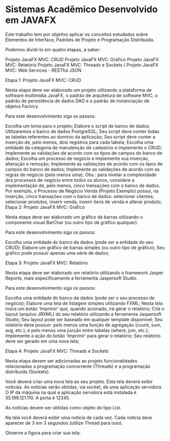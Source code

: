 # Sistemas Acadêmico Desenvolvido em JAVAFX

Este trabalho tem por objetivo aplicar os conceitos estudados sobre Elementos de Interface, Padrões de Projeto e Programação Distribuída.

Podemos dividi-lo em quatro etapas, a saber:

Projeto JavaFX MVC: CRUD 
Projeto JavaFX MVC: Gráfico
Projeto JavaFX MVC: Relatório
Projeto JavaFX MVC: Threads e Sockets (
Projeto JavaFX MVC: Web Services - RESTful JSON 
 

Etapa 1: Projeto JavaFX MVC: CRUD

Nesta etapa deve ser elaborado um projeto utilizando a plataforma de software multimídia JavaFX, o padrão de arquitetura de software MVC, o padrão de persistência de dados DAO e o padrão de instanciação de objetos Factory.

Para este desenvolvimento siga os passos:

Escolha um tema para o projeto;
Elabore o script de banco de dados;
Utilizaremos o banco de dados PostgreSQL;
Seu script deve conter todas as tabelas referentes ao domínio da aplicação;
Seu script deve conter a inserção de, pelo menos, dois registros para cada tabela;
Escolha uma entidade da categoria de manutenção de cadastros e implemente o CRUD;
Implemente as validações de acordo com os tipos de campos do banco de dados;
Escolha um processo de negócio e implemente sua inserção, alteração e remoção;
Implemente as validações de acordo com os tipos de campos do banco de dados;
Implemente as validações de acordo com as regras de negócio (pelo menos uma);
Obs.: para nivelar a complexidade dos processos de negócio entre todos os alunos, considere a implementação de, pelo menos, cinco transações com o banco de dados. Por exemplo, o Processo de Negócio Venda (Projeto Exemplo) possui, na inserção, cinco transações com o banco de dados: selecionar clientes; selecionar produtos, inserir venda, inserir itens de venda e alterar produto;
Etapa 2: Projeto JavaFX MVC: Gráfico

Nesta etapa deve ser elaborado um gráfico de barras utilizando o componente visual BarChar (ou outro tipo de gráfico qualquer).

Para este desenvolvimento siga os passos:

Escolha uma entidade do banco de dados (pode ser a entidade do seu CRUD);
Elabore um gráfico de barras simples (ou outro tipo de gráfico);
Seu gráfico pode possuir apenas uma série de dados;
 

Etapa 3: Projeto JavaFX MVC: Relatório

Nesta etapa deve ser elaborado um relatório utilizando o framework Jasper Reports, mais especificamente a ferramenta Jaspersoft Studio.

Para este desenvolvimento siga os passos:

Escolha uma entidade do banco de dados (pode ser o seu processo de negócio);
Elabore uma tela de listagem simples utilizando FXML;
Nesta tela insira um botão ‘Imprimir’ que, quando acionado, irá gerar o relatório;
Crie o layout (arquivo JRXML) do seu relatório utilizando a ferramenta Jaspersoft Studio;
Seu layout pode ser baseado em qualquer template disponível;
Seu relatório deve possuir: pelo menos uma função de agregação (count, sum, avg, etc.); e pelo menos uma junção entre tabelas (where, join, etc.);
Implemente a ação do botão ‘Imprimir’ para gerar o relatório;
Seu relatório deve ser gerado em uma nova tela;

Etapa 4: Projeto JavaFX MVC: Threads e Sockets

Nesta etapa devem ser adicionadas ao projeto funcionalidades relacionadas a programação concorrente (Threads) e a programação distribuída (Sockets).

Você deverá criar uma nova tela ao seu projeto. Esta tela deverá exibir notícias. As notícias serão obtidas, via socket, de uma aplicação servidora. O IP da máquina na qual a aplicação servidora está instalada é 35.199.121.110. A porta é 12345.

As notícias devem ser obtidas como objeto do tipo List<String>.

Na tela você deverá exibir uma notícia de cada vez. Cada notícia deve aparecer de 3 em 3 segundos (utilize Thread para isso).

Observe a figura para criar sua tela:
